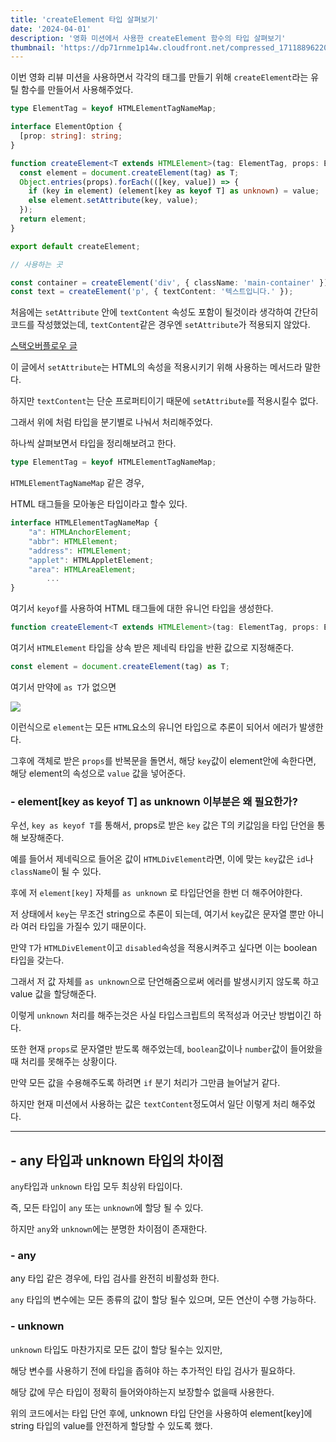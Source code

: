 ```yaml
---
title: 'createElement 타입 살펴보기'
date: '2024-04-01'
description: '영화 미션에서 사용한 createElement 함수의 타입 살펴보기'
thumbnail: 'https://dp71rnme1p14w.cloudfront.net/compressed_1711889622014-createElement-.png'
---
```


이번 영화 리뷰 미션을 사용하면서 각각의 태그를 만들기 위해 `createElement`라는 유틸 함수를 만들어서 사용해주었다.

```typescript
type ElementTag = keyof HTMLElementTagNameMap;

interface ElementOption {
  [prop: string]: string;
}

function createElement<T extends HTMLElement>(tag: ElementTag, props: ElementOption = {}): T {
  const element = document.createElement(tag) as T;
  Object.entries(props).forEach(([key, value]) => {
    if (key in element) (element[key as keyof T] as unknown) = value;
    else element.setAttribute(key, value);
  });
  return element;
}

export default createElement;

// 사용하는 곳

const container = createElement('div', { className: 'main-container' });
const text = createElement('p', { textContent: '텍스트입니다.' });
```

처음에는 `setAttribute` 안에 `textContent` 속성도 포함이 될것이라 생각하여 간단히 코드를 작성했었는데, `textContent`같은 경우엔 `setAttribute`가 적용되지 않았다.

[스택오버플로우 글](https://stackoverflow.com/questions/39473537/can-i-use-setattribute-to-change-the-text-inside-the-text-node)

이 글에서 `setAttribute`는 HTML의 속성을 적용시키기 위해 사용하는 메서드라 말한다.

하지만 `textContent`는 단순 프로퍼티이기 때문에 `setAttribute`를 적용시킬수 없다.

그래서 위에 처럼 타입을 분기별로 나눠서 처리해주었다.

하나씩 살펴보면서 타입을 정리해보려고 한다.

```typescript
type ElementTag = keyof HTMLElementTagNameMap;
```

`HTMLElementTagNameMap` 같은 경우,

HTML 태그들을 모아놓은 타입이라고 할수 있다.

```typescript
interface HTMLElementTagNameMap {
    "a": HTMLAnchorElement;
    "abbr": HTMLElement;
    "address": HTMLElement;
    "applet": HTMLAppletElement;
    "area": HTMLAreaElement;
        ...
}
```

여기서 `keyof`를 사용하여 HTML 태그들에 대한 유니언 타입을 생성한다.

```typescript
function createElement<T extends HTMLElement>(tag: ElementTag, props: ElementOption = {}): T;
```

여기서 `HTMLElement` 타입을 상속 받은 제네릭 타입을 반환 값으로 지정해준다.

```typescript
const element = document.createElement(tag) as T;
```

여기서 만약에 `as T`가 없으면

![](https://dp71rnme1p14w.cloudfront.net/compressed_1711407367378--2024-03-26-7.56.04.png)

이런식으로 `element`는 모든 `HTML`요소의 유니언 타입으로 추론이 되어서 에러가 발생한다.

그후에 객체로 받은 `props`를 반복문을 돌면서, 해당 `key`값이 element안에 속한다면, 해당 element의 속성으로 `value` 값을 넣어준다.

### - element[key as keyof T] as unknown 이부분은 왜 필요한가?

우선, `key as keyof T`를 통해서, props로 받은 `key` 값은 T의 키값임을 타입 단언을 통해 보장해준다.

예를 들어서 제네릭으로 들어온 값이 `HTMLDivElement`라면, 이에 맞는 `key`값은 `id`나 `className`이 될 수 있다.

후에 저 `element[key]` 자체를 `as unknown` 로 타입단언을 한번 더 해주어야한다.

저 상태에서 `key`는 무조건 string으로 추론이 되는데, 여기서 `key`값은 문자열 뿐만 아니라 여러 타입을 가질수 있기 때문이다.

만약 `T`가 `HTMLDivElement`이고 `disabled`속성을 적용시켜주고 싶다면 이는 boolean 타입을 갖는다.

그래서 저 값 자체를 `as unknown`으로 단언해줌으로써 에러를 발생시키지 않도록 하고 value 값을 할당해준다.

이렇게 `unknown` 처리를 해주는것은 사실 타입스크립트의 목적성과 어긋난 방법이긴 하다.

또한 현재 `props`로 문자열만 받도록 해주었는데, `boolean`값이나 `number`값이 들어왔을때 처리를 못해주는 상황이다.

만약 모든 값을 수용해주도록 하려면 `if` 분기 처리가 그만큼 늘어날거 같다.

하지만 현재 미션에서 사용하는 값은 `textContent`정도여서 일단 이렇게 처리 해주었다.

---

## - any 타입과 unknown 타입의 차이점

`any`타입과 `unknown` 타입 모두 최상위 타입이다.

즉, 모든 타입이 `any` 또는 `unknown`에 할당 될 수 있다.

하지만 `any`와 `unknown`에는 분명한 차이점이 존재한다.

### - any

any 타입 같은 경우에, 타입 검사를 완전히 비활성화 한다.

`any` 타입의 변수에는 모든 종류의 값이 할당 될수 있으며, 모든 연산이 수행 가능하다.

### - unknown

`unknown` 타입도 마찬가지로 모든 값이 할당 될수는 있지만,

해당 변수를 사용하기 전에 타입을 좁혀야 하는 추가적인 타입 검사가 필요하다.

해당 값에 무슨 타입이 정확히 들어와야하는지 보장할수 없을때 사용한다.

위의 코드에서는 타입 단언 후에, unknown 타입 단언을 사용하여 element[key]에 string 타입의 value를 안전하게 할당할 수 있도록 했다.
